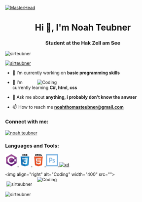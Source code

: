 [![MasterHead](https://cgnet-media.s3.us-west-1.amazonaws.com/wp-content/uploads/20181227134700/About-header-2000x600px-v11.jpg)](https://rishavchanda.io)
<h1 align="center">Hi 👋, I'm Noah Teubner</h1>
<h3 align="center">Student at the Hak Zell am See</h3>


<p align="left"> <img src="https://komarev.com/ghpvc/?username=sirteubner&label=Profile%20views&color=0e75b6&style=flat" alt="sirteubner" /> </p>

<p align="left"> <a href="https://github.com/ryo-ma/github-profile-trophy"><img src="https://github-profile-trophy.vercel.app/?username=sirteubner" alt="sirteubner" /></a> </p>

- 🔭 I’m currently working on **basic programming skills**

<img align="right" alt="Coding" width="400" src="https://bestanimations.com/media/homer/1324188187homer-simpson-animated-gif-4.gif">

- 🌱 I’m currently learning **C#, html, css**

- 💬 Ask me about **anything, i probably don't know the anwser**

- 📫 How to reach me **noahthomasteubner@gmail.com**



<h3 align="left">Connect with me:</h3>
<p align="left">
<a href="https://instagram.com/noah.teubner" target="blank"><img align="center" src="https://raw.githubusercontent.com/rahuldkjain/github-profile-readme-generator/master/src/images/icons/Social/instagram.svg" alt="noah.teubner" height="30" width="40" /></a>
</p>

<h3 align="left">Languages and Tools:</h3>
<p align="left"> <a href="https://www.w3schools.com/cs/" target="_blank" rel="noreferrer"> <img src="https://raw.githubusercontent.com/devicons/devicon/master/icons/csharp/csharp-original.svg" alt="csharp" width="40" height="40"/> </a> <a href="https://www.w3schools.com/css/" target="_blank" rel="noreferrer"> <img src="https://raw.githubusercontent.com/devicons/devicon/master/icons/css3/css3-original-wordmark.svg" alt="css3" width="40" height="40"/> </a> <a href="https://www.w3.org/html/" target="_blank" rel="noreferrer"> <img src="https://raw.githubusercontent.com/devicons/devicon/master/icons/html5/html5-original-wordmark.svg" alt="html5" width="40" height="40"/> </a> <a href="https://www.photoshop.com/en" target="_blank" rel="noreferrer"> <img src="https://raw.githubusercontent.com/devicons/devicon/master/icons/photoshop/photoshop-line.svg" alt="photoshop" width="40" height="40"/> </a> <a href="https://www.adobe.com/products/xd.html" target="_blank" rel="noreferrer"> <img src="https://cdn.worldvectorlogo.com/logos/adobe-xd.svg" alt="xd" width="40" height="40"/> </a> </p>

<img align="right" alt="Coding" width="400" src="<img align="right" alt="Coding" width="400" src="https://encrypted-tbn0.gstatic.com/images?q=tbn:ANd9GcTYqYdU2MbNIvOsKb4QtVqKrNMDGuFzfxFn09rRvcthpGKJ7sZHd1DWpbWSurLPwRu61-A&usqp=CAU">">


<p>&nbsp;<img align="center" src="https://github-readme-stats.vercel.app/api?username=sirteubner&show_icons=true&locale=en" alt="sirteubner" /></p>

<p><img align="center" src="https://github-readme-streak-stats.herokuapp.com/?user=sirteubner&" alt="sirteubner" /></p>
